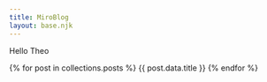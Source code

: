```yaml
---
title: MiroBlog
layout: base.njk
---
```


Hello Theo

{% for post in collections.posts %}
{{ post.data.title }}
{% endfor %}
